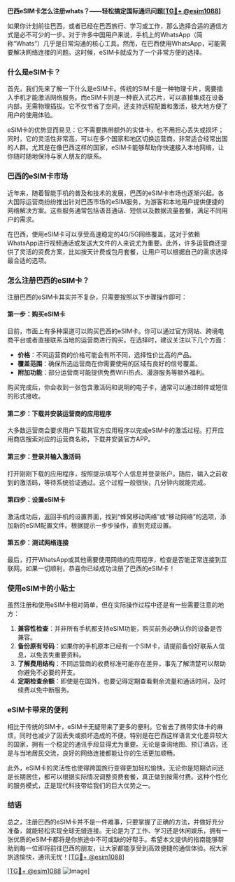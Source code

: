 **巴西eSIM卡怎么注册whats？——轻松搞定国际通讯问题[[TG💪+ @esim1088](https://t.me/s/esim1088)]**

如果你计划前往巴西，或者已经在巴西旅行、学习或工作，那么选择合适的通信方式是必不可少的一步。对于许多中国用户来说，手机上的WhatsApp（简称“Whats”）几乎是日常沟通的核心工具。然而，在巴西使用WhatsApp，可能需要解决网络连接的问题。这时候，eSIM卡就成为了一个非常方便的选择。

### 什么是eSIM卡？

首先，我们先来了解一下什么是eSIM卡。传统的SIM卡是一种物理卡片，需要插入手机才能激活网络服务。而eSIM卡则是一种嵌入式芯片，可以直接集成在设备内部，无需物理插拔。它不仅节省了空间，还支持远程配置和激活，极大地方便了用户的使用体验。

eSIM卡的优势显而易见：它不需要携带额外的实体卡，也不用担心丢失或损坏；同时，它的灵活性非常高，可以在多个国家和地区切换运营商，非常适合经常出国的人群。尤其是在像巴西这样的国家，eSIM卡能够帮助你快速接入本地网络，让你随时随地保持与家人朋友的联系。

### 巴西的eSIM卡市场

近年来，随着智能手机的普及和技术的发展，巴西的eSIM卡市场也逐渐兴起。各大国际运营商纷纷推出针对巴西市场的eSIM服务，为游客和本地用户提供便捷的网络解决方案。这些服务通常包括语音通话、短信以及数据流量套餐，满足不同用户的需求。

在巴西，使用eSIM卡可以享受高速稳定的4G/5G网络覆盖，这对于依赖WhatsApp进行视频通话或发送大文件的人来说尤为重要。此外，许多运营商还提供了灵活的资费方案，比如按天计费或包月套餐，让用户可以根据自己的需求选择最合适的选项。

### 怎么注册巴西的eSIM卡？

注册巴西的eSIM卡其实并不复杂，只需要按照以下步骤操作即可：

#### 第一步：购买eSIM卡

目前，市面上有多种渠道可以购买巴西的eSIM卡。你可以通过官方网站、跨境电商平台或者直接联系当地的运营商进行购买。在选择时，建议关注以下几个方面：

- **价格**：不同运营商的价格可能会有所不同，选择性价比高的产品。
- **覆盖范围**：确保所选运营商在你需要使用的区域有良好的信号覆盖。
- **附加功能**：部分运营商可能提供免费WiFi热点、漫游服务等额外福利。

购买完成后，你会收到一张包含激活码和说明的电子卡，通常可以通过邮件或短信的形式接收。

#### 第二步：下载并安装运营商的应用程序

大多数运营商会要求用户下载其官方应用程序以完成eSIM卡的激活过程。打开应用商店搜索对应的运营商名称，下载并安装官方APP。

#### 第三步：登录并输入激活码

打开刚刚下载的应用程序，按照提示填写个人信息并登录账户。随后，输入之前收到的激活码，等待系统验证通过。这个过程一般很快，几分钟内就能完成。

#### 第四步：设置eSIM卡

激活成功后，返回手机的设置界面，找到“蜂窝移动网络”或“移动网络”的选项，添加新的eSIM配置文件。根据提示一步步操作，直到完成设置。

#### 第五步：测试网络连接

最后，打开WhatsApp或其他需要使用网络的应用程序，检查是否能正常连接到互联网。如果一切顺利，恭喜你已经成功注册了巴西的eSIM卡！

### 使用eSIM卡的小贴士

虽然注册和使用eSIM卡相对简单，但在实际操作过程中还是有一些需要注意的地方：

1. **兼容性检查**：并非所有手机都支持eSIM功能，购买前务必确认你的设备是否兼容。
2. **备份原有号码**：如果你的手机原本已经有一个SIM卡，请提前备份好联系人信息，以免丢失重要资料。
3. **了解费用结构**：不同运营商的收费标准可能存在差异，事先了解清楚可以帮助你避免不必要的开支。
4. **定期检查余额**：即使是在国外，也要记得定期查看剩余流量和通话时间，及时续费以免中断服务。

### eSIM卡带来的便利

相比于传统的SIM卡，eSIM卡无疑带来了更多的便利。它省去了携带实体卡的麻烦，同时也减少了因丢失或损坏造成的不便。特别是在巴西这样语言文化差异较大的国家，拥有一个稳定的通讯手段显得尤为重要。无论是查询地图、预订酒店，还是与当地居民交流，良好的网络连接都能让你的生活更加顺畅。

此外，eSIM卡的灵活性也使得跨国旅行变得更加轻松愉快。无论你是短期访问还是长期居住，都可以根据实际情况调整资费套餐，真正做到按需付费。这种个性化的服务模式，正是现代科技带给我们的巨大优势之一。

### 结语

总之，注册巴西的eSIM卡并不是一件难事，只要掌握了正确的方法，并做好充分准备，就能轻松实现全球无缝连接。无论是为了工作、学习还是休闲娱乐，拥有一张优质的eSIM卡都将是你旅途中不可或缺的好帮手。希望本文提供的指南能够帮助到每一位即将前往巴西的朋友，让大家都能享受到高效便捷的通信体验。祝大家旅途愉快，通讯无忧！[[TG💪+ @esim1088](https://t.me/s/esim1088)] 

[[TG💪+ @esim1088](https://t.me/s/esim1088) ![Image](https://i.postimg.cc/4NQfJmqS/Snipaste-2025-05-13-00-14-12.png)]